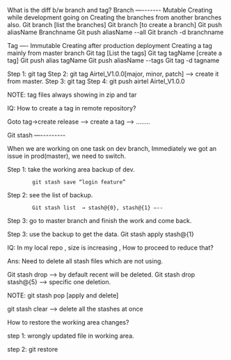 What is the diff b/w branch and tag?
Branch
—-------
Mutable
Creating while development going on
Creating the branches from another branches also.
Git branch [list the branches]
Git branch <name>   [to create a branch]
Git push aliasName Branchname
Git push aliasName --all
Git branch -d branchname


Tag
—-
Immutable
Creating after production deployment
Creating  a tag mainly from master branch
Git tag [List the tags]
Git tag tagName [create a tag]
Git push alias tagName
Git push aliasName --tags
Git tag -d tagname

Step 1: git tag
Step 2: git tag Airtel_V1.0.0[major, minor, patch] —-> create it from master.
Step 3: git tag
Step 4: git push airtel Airtel_V1.0.0

NOTE: tag files always showing in zip and tar


IQ: How to create a tag in remote repository?

Goto tag→create release —> create a tag —-> ……..


Git stash
—---------

When we are working on one task on dev branch, Immediately we got an issue in prod(master), we need to switch.

Step 1: take the working area backup of dev.
     
            git stash save “login feature”
Step 2: see the list of backup.
 
            Git stash list  → stash@{0}, stash@{1} —--

Step 3: go to master branch and finish the work and come back.

Step 3: use the backup to get the data.
      Git stash apply stash@{1}






IQ: In my local repo , size is increasing , How to proceed to reduce that?

Ans: Need to delete all stash files which are not using.
  
Git stash drop —-> by default recent will be deleted.
Git stash drop stash@{5} —> specific one deletion.

NOTE: git stash pop [apply and delete]

git stash clear  —> delete all the stashes at once





How to restore the working area changes?

step 1: wrongly updated file in working area.

step 2: git restore <fileName>
